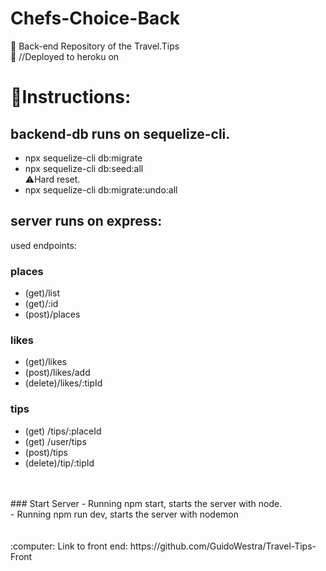# Chefs-Choice-Back
:deciduous_tree: Back-end Repository of the Travel.Tips <br />
:checkered_flag: //Deployed to heroku on <br />
# :wrench:Instructions: 
## backend-db runs on sequelize-cli. 
- npx sequelize-cli db:migrate
- npx sequelize-cli db:seed:all <br/>
:warning:Hard reset.
- npx sequelize-cli db:migrate:undo:all<br/>
## server runs on express: 
used endpoints: 
### places <br />
  - (get)/list  <br />
  - (get)/:id   <br />
  - (post)/places <br />
### likes <br />
  - (get)/likes <br />
  - (post)/likes/add <br />
  - (delete)/likes/:tipId <br />
### tips <br />
  - (get) /tips/:placeId <br />
  - (get) /user/tips    <br />
  - (post)/tips         <br />
  - (delete)/tip/:tipId <br />
<br />
<br />
### Start Server 
- Running npm start, starts the server with node. <br />
- Running npm run dev, starts the server with nodemon <br />
<br />
<br />
:computer: Link to front end: https://github.com/GuidoWestra/Travel-Tips-Front
